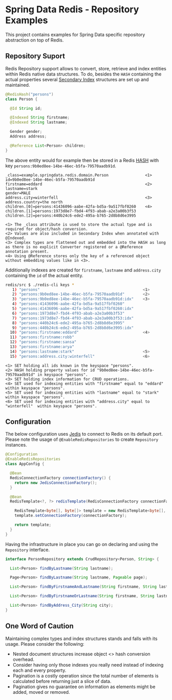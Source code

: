# Spring Data Redis - Repository Examples #

This project contains examples for Spring Data specific repository abstraction on top of Redis.

## Repository Suport ##

Redis Repository support allows to convert, store, retrieve and index entities within Redis native data structures. To do, besides the `HASH` containing the actual properties several [Secondary Index](http://redis.io/topics/indexes) structures are set up and maintained.

```java
@RedisHash("persons")
class Person {

  @Id String id;

  @Indexed String firstname;
  @Indexed String lastname;

  Gender gender;
  Address address;

  @Reference List<Person> children;
}
```

The above entity would for example then be stored in a Redis [HASH](http://redis.io/topics/data-types#hashes) with key `persons:9b0ed8ee-14be-46ec-b5fa-79570aadb91d`.

```properties
_class=example.springdata.redis.domain.Person                <1>
id=9b0ed8ee-14be-46ec-b5fa-79570aadb91d
firstname=eddard                                             <2>
lastname=stark
gender=MALE
address.city=winterfell                                      <3>
address.country=the north
children.[0]=persons:41436096-aabe-42fa-bd5a-9a517fbf0260    <4>
children.[1]=persons:1973d8e7-fbd4-4f93-abab-a2e3a00b3f53
children.[2]=persons:440b24c6-ede2-495a-b765-2d8b8d6e3995
```
```
<1> The _class attribute is used to store the actual type and is required for object/hash conversion.
<2> Values are also included in Secondary Index when annotated with @Indexed.
<3> Complex types are flattened out and embedded into the HASH as long as there is no explicit Converter registered or a @Reference annotation present.
<4> Using @Reference stores only the key of a referenced object without embedding values like in <3>.
```

Additionally indexes are created for `firstname`, `lastname` and `address.city` containing the `id` of the actual entity.

```bash
redis/src $ ./redis-cli keys *
   1) "persons"                                             <1>
   2) "persons:9b0ed8ee-14be-46ec-b5fa-79570aadb91d"        <2>
   3) "persons:9b0ed8ee-14be-46ec-b5fa-79570aadb91d:idx"    <3>
   4) "persons:41436096-aabe-42fa-bd5a-9a517fbf0260"
   5) "persons:41436096-aabe-42fa-bd5a-9a517fbf0260:idx"
   6) "persons:1973d8e7-fbd4-4f93-abab-a2e3a00b3f53"
   7) "persons:1973d8e7-fbd4-4f93-abab-a2e3a00b3f53:idx"
   8) "persons:440b24c6-ede2-495a-b765-2d8b8d6e3995"
   9) "persons:440b24c6-ede2-495a-b765-2d8b8d6e3995:idx"
  10) "persons:firstname:eddard"                            <4>
  11) "persons:firstname:robb"
  12) "persons:firstname:sansa"
  13) "persons:firstname:arya"
  14) "persons:lastname:stark"                              <5>
  15) "persons:address.city:winterfell"                     <6>
```
```
<1> SET holding all ids known in the keyspace "persons".
<2> HASH holding property values for id "9b0ed8ee-14be-46ec-b5fa-79570aadb91d" in keyspace "persons".
<3> SET holding index information for CRUD operations.
<4> SET used for indexing entities with "firstname" equal to "eddard" within keyspace "persons".
<5> SET used for indexing entities with "lastname" equal to "stark"  within keyspace "persons".
<6> SET used for indexing entities with "address.city" equal to "winterfell"  within keyspace "persons".
```

## Configuration ##

The below configuration uses [Jedis](https://github.com/xetorthio/jedis) to connect to Redis on its default port. Please note the usage of `@EnableRedisRepositories` to create `Repository` instances.

```java
@Configuration
@EnableRedisRepositories
class AppConfig {

  @Bean
  RedisConnectionFactory connectionFactory() {
    return new JedisConnectionFactory();
  }

  @Bean
  RedisTemplate<?, ?> redisTemplate(RedisConnectionFactory connectionFactory) {

    RedisTemplate<byte[], byte[]> template = new RedisTemplate<byte[], byte[]>();
    template.setConnectionFactory(connectionFactory);

    return template;
  }
}
```

Having the infrastructure in place you can go on declaring and using the `Repository` interface.

```java
interface PersonRepository extends CrudRepository<Person, String> {

  List<Person> findByLastname(String lastname);

  Page<Person> findByLastname(String lastname, Pageable page);

  List<Person> findByFirstnameAndLastname(String firstname, String lastname);

  List<Person> findByFirstnameOrLastname(String firstname, String lastname);

  List<Person> findByAddress_City(String city);
}
```

## One Word of Caution ##

Maintaining complex types and index structures stands and falls with its usage. Please consider the following:

* Nested document structures increase object <> hash conversion overhead.
* Consider having only those indexes you really need instead of indexing each and every property.
* Pagination is a costly operation since the total number of elements is calculated before returning just a slice of data.
* Pagination gives no guarantee on information as elements might be added, moved or removed.
